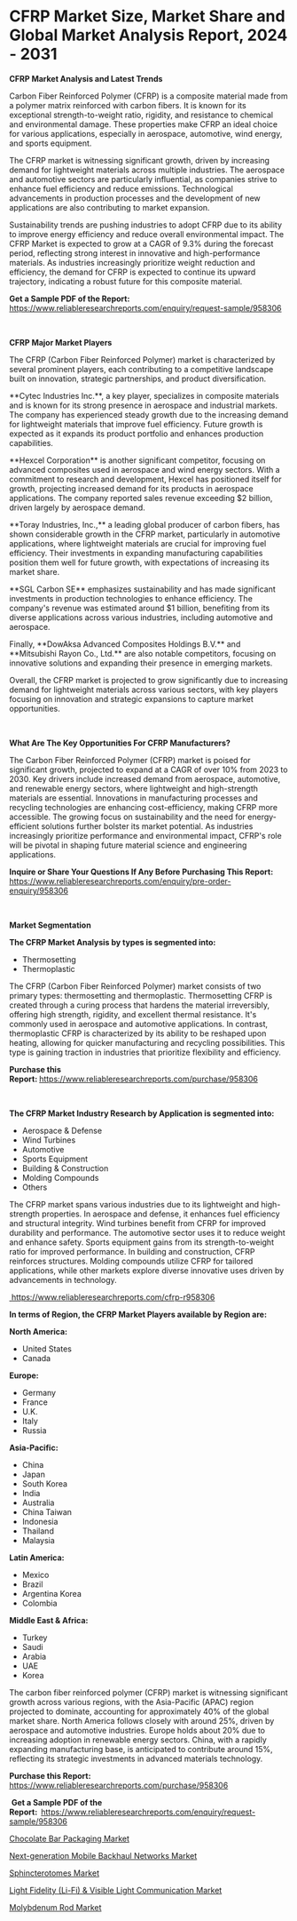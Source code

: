 <p><h1>CFRP Market Size, Market Share and Global Market Analysis Report, 2024 - 2031</h1></p><p><strong>CFRP Market Analysis and Latest Trends</strong></p>
<p><p>Carbon Fiber Reinforced Polymer (CFRP) is a composite material made from a polymer matrix reinforced with carbon fibers. It is known for its exceptional strength-to-weight ratio, rigidity, and resistance to chemical and environmental damage. These properties make CFRP an ideal choice for various applications, especially in aerospace, automotive, wind energy, and sports equipment.</p><p>The CFRP market is witnessing significant growth, driven by increasing demand for lightweight materials across multiple industries. The aerospace and automotive sectors are particularly influential, as companies strive to enhance fuel efficiency and reduce emissions. Technological advancements in production processes and the development of new applications are also contributing to market expansion. </p><p>Sustainability trends are pushing industries to adopt CFRP due to its ability to improve energy efficiency and reduce overall environmental impact. The CFRP Market is expected to grow at a CAGR of 9.3% during the forecast period, reflecting strong interest in innovative and high-performance materials. As industries increasingly prioritize weight reduction and efficiency, the demand for CFRP is expected to continue its upward trajectory, indicating a robust future for this composite material.</p></p>
<p><strong>Get a Sample PDF of the Report:&nbsp;</strong> <a href="https://www.reliableresearchreports.com/enquiry/request-sample/958306?utm_campaign=8&utm_medium=2&utm_source=Github&utm_content=ia&utm_term=11112024&utm_id=cfrp">https://www.reliableresearchreports.com/enquiry/request-sample/958306</a></p>
<p>&nbsp;</p>
<p><strong>CFRP Major Market Players</strong></p>
<p><p>The CFRP (Carbon Fiber Reinforced Polymer) market is characterized by several prominent players, each contributing to a competitive landscape built on innovation, strategic partnerships, and product diversification.</p><p>**Cytec Industries Inc.**, a key player, specializes in composite materials and is known for its strong presence in aerospace and industrial markets. The company has experienced steady growth due to the increasing demand for lightweight materials that improve fuel efficiency. Future growth is expected as it expands its product portfolio and enhances production capabilities.</p><p>**Hexcel Corporation** is another significant competitor, focusing on advanced composites used in aerospace and wind energy sectors. With a commitment to research and development, Hexcel has positioned itself for growth, projecting increased demand for its products in aerospace applications. The company reported sales revenue exceeding $2 billion, driven largely by aerospace demand.</p><p>**Toray Industries, Inc.,** a leading global producer of carbon fibers, has shown considerable growth in the CFRP market, particularly in automotive applications, where lightweight materials are crucial for improving fuel efficiency. Their investments in expanding manufacturing capabilities position them well for future growth, with expectations of increasing its market share.</p><p>**SGL Carbon SE** emphasizes sustainability and has made significant investments in production technologies to enhance efficiency. The company's revenue was estimated around $1 billion, benefiting from its diverse applications across various industries, including automotive and aerospace.</p><p>Finally, **DowAksa Advanced Composites Holdings B.V.** and **Mitsubishi Rayon Co., Ltd.** are also notable competitors, focusing on innovative solutions and expanding their presence in emerging markets.</p><p>Overall, the CFRP market is projected to grow significantly due to increasing demand for lightweight materials across various sectors, with key players focusing on innovation and strategic expansions to capture market opportunities.</p></p>
<p>&nbsp;</p>
<p><strong>What Are The Key Opportunities For CFRP Manufacturers?</strong></p>
<p><p>The Carbon Fiber Reinforced Polymer (CFRP) market is poised for significant growth, projected to expand at a CAGR of over 10% from 2023 to 2030. Key drivers include increased demand from aerospace, automotive, and renewable energy sectors, where lightweight and high-strength materials are essential. Innovations in manufacturing processes and recycling technologies are enhancing cost-efficiency, making CFRP more accessible. The growing focus on sustainability and the need for energy-efficient solutions further bolster its market potential. As industries increasingly prioritize performance and environmental impact, CFRP's role will be pivotal in shaping future material science and engineering applications.</p></p>
<p><strong>Inquire or Share Your Questions If Any Before Purchasing This Report:</strong> <a href="https://www.reliableresearchreports.com/enquiry/pre-order-enquiry/958306?utm_campaign=8&utm_medium=2&utm_source=Github&utm_content=ia&utm_term=11112024&utm_id=cfrp">https://www.reliableresearchreports.com/enquiry/pre-order-enquiry/958306</a></p>
<p>&nbsp;</p>
<p><strong>Market Segmentation</strong></p>
<p><strong>The CFRP Market Analysis by types is segmented into:</strong></p>
<p><ul><li>Thermosetting</li><li>Thermoplastic</li></ul></p>
<p><p>The CFRP (Carbon Fiber Reinforced Polymer) market consists of two primary types: thermosetting and thermoplastic. Thermosetting CFRP is created through a curing process that hardens the material irreversibly, offering high strength, rigidity, and excellent thermal resistance. It's commonly used in aerospace and automotive applications. In contrast, thermoplastic CFRP is characterized by its ability to be reshaped upon heating, allowing for quicker manufacturing and recycling possibilities. This type is gaining traction in industries that prioritize flexibility and efficiency.</p></p>
<p><strong>Purchase this Report:&nbsp;</strong><a href="https://www.reliableresearchreports.com/purchase/958306?utm_campaign=8&utm_medium=2&utm_source=Github&utm_content=ia&utm_term=11112024&utm_id=cfrp">https://www.reliableresearchreports.com/purchase/958306</a></p>
<p>&nbsp;</p>
<p><strong>The CFRP Market Industry Research by Application is segmented into:</strong></p>
<p><ul><li>Aerospace & Defense</li><li>Wind Turbines</li><li>Automotive</li><li>Sports Equipment</li><li>Building & Construction</li><li>Molding Compounds</li><li>Others</li></ul></p>
<p><p>The CFRP market spans various industries due to its lightweight and high-strength properties. In aerospace and defense, it enhances fuel efficiency and structural integrity. Wind turbines benefit from CFRP for improved durability and performance. The automotive sector uses it to reduce weight and enhance safety. Sports equipment gains from its strength-to-weight ratio for improved performance. In building and construction, CFRP reinforces structures. Molding compounds utilize CFRP for tailored applications, while other markets explore diverse innovative uses driven by advancements in technology.</p></p>
<p><a href="https://www.reliableresearchreports.com/cfrp-r958306?utm_campaign=8&utm_medium=2&utm_source=Github&utm_content=ia&utm_term=11112024&utm_id=cfrp">&nbsp;https://www.reliableresearchreports.com/cfrp-r958306</a></p>
<p><strong>In terms of Region, the CFRP Market Players available by Region are:</strong></p>
<p>
    <p> <strong> North America: </strong>
        <ul>
            <li>United States</li>
            <li>Canada</li>
        </ul>
        </p> 
    <p> <strong> Europe: </strong>
        <ul>
            <li>Germany</li>
            <li>France</li>
            <li>U.K.</li>
            <li>Italy</li>
            <li>Russia</li>
        </ul>
        </p> 
    <p> <strong> Asia-Pacific: </strong>
        <ul>
            <li>China</li>
            <li>Japan</li>
            <li>South Korea</li>
            <li>India</li>
            <li>Australia</li>
            <li>China Taiwan</li>
            <li>Indonesia</li>
            <li>Thailand</li>
            <li>Malaysia</li>
        </ul>
        </p> 
    <p> <strong> Latin America: </strong>
        <ul>
            <li>Mexico</li>
            <li>Brazil</li>
            <li>Argentina Korea</li>
            <li>Colombia</li>
        </ul>
        </p> 
    <p> <strong> Middle East & Africa: </strong>
        <ul>
            <li>Turkey</li>
            <li>Saudi</li>
            <li>Arabia</li>
            <li>UAE</li>
            <li>Korea</li>
        </ul>
    </p>
    </p>
<p><p>The carbon fiber reinforced polymer (CFRP) market is witnessing significant growth across various regions, with the Asia-Pacific (APAC) region projected to dominate, accounting for approximately 40% of the global market share. North America follows closely with around 25%, driven by aerospace and automotive industries. Europe holds about 20% due to increasing adoption in renewable energy sectors. China, with a rapidly expanding manufacturing base, is anticipated to contribute around 15%, reflecting its strategic investments in advanced materials technology.</p></p>
<p><strong>Purchase this Report: </strong><a href="https://www.reliableresearchreports.com/purchase/958306?utm_campaign=8&utm_medium=2&utm_source=Github&utm_content=ia&utm_term=11112024&utm_id=cfrp">https://www.reliableresearchreports.com/purchase/958306</a></p>
<p>&nbsp;<strong>Get a Sample PDF of the Report:&nbsp;&nbsp;</strong><a href="https://www.reliableresearchreports.com/enquiry/request-sample/958306?utm_campaign=8&utm_medium=2&utm_source=Github&utm_content=ia&utm_term=11112024&utm_id=cfrp">https://www.reliableresearchreports.com/enquiry/request-sample/958306</a></p>
<p><strong></strong></p>
<p><p><a href="https://github.com/loftinirkaakcsu/Market-Research-Report-List-1/blob/main/chocolate-bar-packaging-market.md?utm_campaign=8&utm_medium=2&utm_source=Github&utm_content=ia&utm_term=11112024&utm_id=cfrp">Chocolate Bar Packaging Market</a></p><p><a href="https://www.linkedin.com/pulse/digital-transformation-next-generation-mobile-backhaul-networks-i9tuc?utm_campaign=8&utm_medium=2&utm_source=Github&utm_content=ia&utm_term=11112024&utm_id=cfrp">Next-generation Mobile Backhaul Networks Market</a></p><p><a href="https://issuu.com/reportprime-2/docs/sphincterotomes-market-size-2030.pp_1c1c50b0ea1540?utm_campaign=8&utm_medium=2&utm_source=Github&utm_content=ia&utm_term=11112024&utm_id=cfrp">Sphincterotomes Market</a></p><p><a href="https://www.linkedin.com/pulse/light-fidelity-li-fi-visible-communication-market-segmentation-uu9fc?utm_campaign=8&utm_medium=2&utm_source=Github&utm_content=ia&utm_term=11112024&utm_id=cfrp">Light Fidelity (Li-Fi) & Visible Light Communication Market</a></p><p><a href="https://github.com/cliffxbwergin/Market-Research-Report-List-1/blob/main/molybdenum-rod-market.md?utm_campaign=8&utm_medium=2&utm_source=Github&utm_content=ia&utm_term=11112024&utm_id=cfrp">Molybdenum Rod Market</a></p></p>